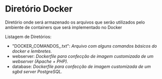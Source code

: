 # Diretório Docker
Diretório onde será armazenado os arquivos que serão utilizados pelo ambiente de containers que será implementado no Docker

Listagem de Diretórios:
 - "DOCKER_COMANDOS_.txt": *Arquivo com alguns comandos básicos do docker e lembretes.*
 - webserver: *Dockerfile para confecção de imagem customizada de um webserver (Apache + PHP).*
 - database: *Dockerfile para confecção de imagem customizada de um sgbd server PostgreSQL.*
